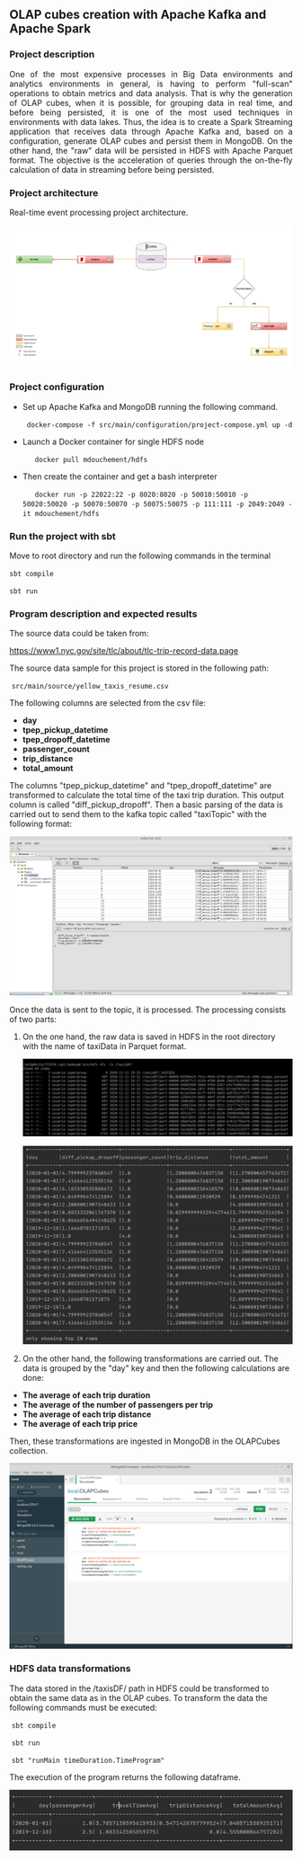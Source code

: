## OLAP cubes creation with Apache Kafka and Apache Spark
### Project description

<div style="text-align: justify">
One of the most expensive processes in Big Data environments and analytics environments in general, is having to perform "full-scan" operations to obtain metrics and data analysis. That is why the generation of OLAP cubes, when it is possible, for grouping data in real time, and before being persisted, it is one of the most used techniques in environments with data lakes. Thus, the idea is to create a Spark Streaming application that receives data through Apache Kafka and, based on a configuration, generate OLAP cubes and persist them in MongoDB. On the other hand, the "raw" data will be persisted in HDFS with Apache Parquet format. The objective is the acceleration of queries through the on-the-fly calculation of data in streaming before being persisted.
</div>

### Project architecture

Real-time event processing project architecture.

![TFMSchema](/src/main/docImages/TFMSchema.png)

### Project configuration

* Set up Apache Kafka and MongoDB running the following command.

    ` docker-compose -f src/main/configuration/project-compose.yml up -d`


* Launch a Docker container for single HDFS node

    `	docker pull mdouchement/hdfs`

* Then create the container and get a bash interpreter

    `	docker run -p 22022:22 -p 8020:8020 -p 50010:50010 -p 50020:50020 -p 50070:50070 -p 50075:50075 -p 111:111 -p 2049:2049 -it mdouchement/hdfs`


### Run the project with sbt

Move to root directory and run the following commands in the terminal

`sbt compile`

`sbt run`

### Program description and expected results

The source data could be taken from:

https://www1.nyc.gov/site/tlc/about/tlc-trip-record-data.page

The source data sample for this project is stored in the following path:

​		`src/main/source/yellow_taxis_resume.csv`

The following columns are selected from the csv file:

* **day**
* **tpep_pickup_datetime**
* **tpep_dropoff_datetime**
* **passenger_count**
* **trip_distance**
* **total_amount** 

The columns "tpep_pickup_datetime" and "tpep_dropoff_datetime" are transformed to calculate the total time of the taxi trip duration. This output column is called "diff_pickup_dropoff". Then a basic parsing of the data is carried out to send them to the kafka topic called "taxiTopic" with the following format:

<img src="/src/main/docImages/taxiTopicAllData.png" alt="taxiTopicAllData" style="zoom:67%;" />

Once the data is sent to the topic, it is processed. The processing consists of two parts:

1. On the one hand, the raw data is saved in HDFS in the root directory with the name of taxiData in Parquet format. 

   ![](/src/main/docImages/taxiDataHDFS.png)

   ![HDFSDataFrameValues](/src/main/docImages/HDFSDataFrameValues.png)

2. On the other hand, the following transformations are carried out. The data is grouped by the "day" key and then the following calculations are done:
* **The average of each trip duration**
* **The average of the number of passengers per trip**
* **The average of each trip distance**
* **The average of each trip price**

Then, these transformations are ingested in MongoDB in the OLAPCubes collection.

<img src="/src/main/docImages/mongoDBOLAP.png" alt="mongoDBOLAP" style="zoom: 80%;" />



### HDFS data transformations

The data stored in the /taxisDF/ path in HDFS could be transformed to obtain the same data as in the OLAP cubes. To transform the data the following commands must be executed:

​		`sbt compile`

​		`sbt run` 

​		`sbt "runMain timeDuration.TimeProgram"`

The execution of the program returns the following dataframe.

![](/src/main/docImages/HDFSTransformedData.png)
